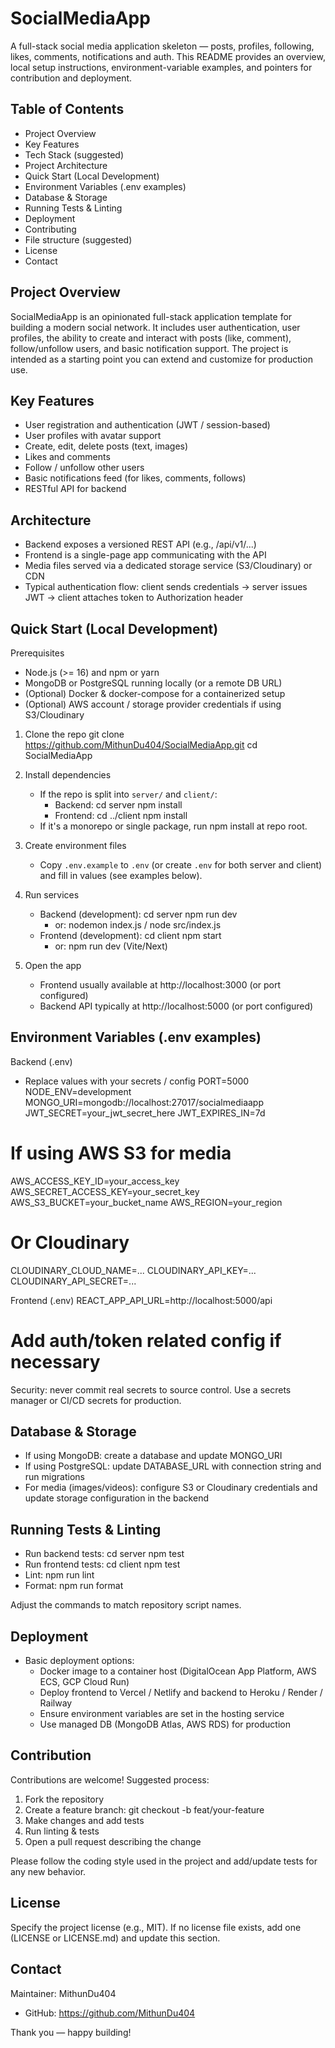 # SocialMediaApp

A full-stack social media application skeleton — posts, profiles, following, likes, comments, notifications and auth. This README provides an overview, local setup instructions, environment-variable examples, and pointers for contribution and deployment.

## Table of Contents
- Project Overview
- Key Features
- Tech Stack (suggested)
- Project Architecture
- Quick Start (Local Development)
- Environment Variables (.env examples)
- Database & Storage
- Running Tests & Linting
- Deployment
- Contributing
- File structure (suggested)
- License
- Contact

## Project Overview
SocialMediaApp is an opinionated full-stack application template for building a modern social network. It includes user authentication, user profiles, the ability to create and interact with posts (like, comment), follow/unfollow users, and basic notification support. The project is intended as a starting point you can extend and customize for production use.

## Key Features
- User registration and authentication (JWT / session-based)
- User profiles with avatar support
- Create, edit, delete posts (text, images)
- Likes and comments
- Follow / unfollow other users
- Basic notifications feed (for likes, comments, follows)
- RESTful API for backend

## Architecture
- Backend exposes a versioned REST API (e.g., /api/v1/...)
- Frontend is a single-page app communicating with the API
- Media files served via a dedicated storage service (S3/Cloudinary) or CDN
- Typical authentication flow: client sends credentials → server issues JWT → client attaches token to Authorization header

## Quick Start (Local Development)

Prerequisites
- Node.js (>= 16) and npm or yarn
- MongoDB or PostgreSQL running locally (or a remote DB URL)
- (Optional) Docker & docker-compose for a containerized setup
- (Optional) AWS account / storage provider credentials if using S3/Cloudinary

1. Clone the repo
   git clone https://github.com/MithunDu404/SocialMediaApp.git
   cd SocialMediaApp

2. Install dependencies
   - If the repo is split into `server/` and `client/`:
     - Backend:
       cd server
       npm install
     - Frontend:
       cd ../client
       npm install
   - If it's a monorepo or single package, run npm install at repo root.

3. Create environment files
   - Copy `.env.example` to `.env` (or create `.env` for both server and client) and fill in values (see examples below).

4. Run services
   - Backend (development):
     cd server
     npm run dev
     - or: nodemon index.js / node src/index.js
   - Frontend (development):
     cd client
     npm start
     - or: npm run dev (Vite/Next)

5. Open the app
   - Frontend usually available at http://localhost:3000 (or port configured)
   - Backend API typically at http://localhost:5000 (or port configured)

## Environment Variables (.env examples)

Backend (.env)
- Replace values with your secrets / config
PORT=5000
NODE_ENV=development
MONGO_URI=mongodb://localhost:27017/socialmediaapp
JWT_SECRET=your_jwt_secret_here
JWT_EXPIRES_IN=7d
# If using AWS S3 for media
AWS_ACCESS_KEY_ID=your_access_key
AWS_SECRET_ACCESS_KEY=your_secret_key
AWS_S3_BUCKET=your_bucket_name
AWS_REGION=your_region
# Or Cloudinary
CLOUDINARY_CLOUD_NAME=...
CLOUDINARY_API_KEY=...
CLOUDINARY_API_SECRET=...

Frontend (.env)
REACT_APP_API_URL=http://localhost:5000/api
# Add auth/token related config if necessary

Security: never commit real secrets to source control. Use a secrets manager or CI/CD secrets for production.

## Database & Storage
- If using MongoDB: create a database and update MONGO_URI
- If using PostgreSQL: update DATABASE_URL with connection string and run migrations
- For media (images/videos): configure S3 or Cloudinary credentials and update storage configuration in the backend

## Running Tests & Linting
- Run backend tests:
  cd server
  npm test
- Run frontend tests:
  cd client
  npm test
- Lint:
  npm run lint
- Format:
  npm run format

Adjust the commands to match repository script names.

## Deployment
- Basic deployment options:
  - Docker image to a container host (DigitalOcean App Platform, AWS ECS, GCP Cloud Run)
  - Deploy frontend to Vercel / Netlify and backend to Heroku / Render / Railway
  - Ensure environment variables are set in the hosting service
  - Use managed DB (MongoDB Atlas, AWS RDS) for production

## Contribution
Contributions are welcome! Suggested process:
1. Fork the repository
2. Create a feature branch: git checkout -b feat/your-feature
3. Make changes and add tests
4. Run linting & tests
5. Open a pull request describing the change

Please follow the coding style used in the project and add/update tests for any new behavior.

## License
Specify the project license (e.g., MIT). If no license file exists, add one (LICENSE or LICENSE.md) and update this section.

## Contact
Maintainer: MithunDu404
- GitHub: https://github.com/MithunDu404

Thank you — happy building!